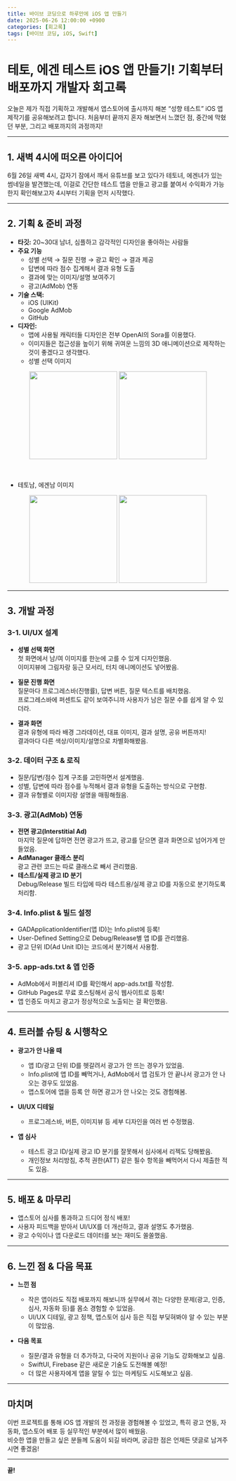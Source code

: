 ```yaml
---
title: 바이브 코딩으로 하루만에 iOS 앱 만들기
date: 2025-06-26 12:00:00 +0900
categories: [회고록]
tags: [바이브 코딩, iOS, Swift]
---
```



# 테토, 에겐 테스트 iOS 앱 만들기! 기획부터 배포까지 개발자 회고록


오늘은 제가 직접 기획하고 개발해서 앱스토어에 출시까지 해본 “성향 테스트” iOS 앱 제작기를 공유해보려고 합니다.
처음부터 끝까지 혼자 해보면서 느꼈던 점, 중간에 막혔던 부분, 그리고 배포까지의 과정까지!

---

## 1. 새벽 4시에 떠오른 아이디어

6월 26일 새벽 4시, 갑자기 잠에서 깨서 유튜브를 보고 있다가 테토녀, 에겐녀가 있는 썸네일을 발견했는데, 
이걸로 간단한 테스트 앱을 만들고 광고를 붙여서 수익화가 가능한지 확인해보고자 4시부터 기획을 먼저 시작했다.

---

## 2. 기획 & 준비 과정

- **타깃:** 20~30대 남녀, 심플하고 감각적인 디자인을 좋아하는 사람들
- **주요 기능**
  - 성별 선택 → 질문 진행 → 광고 확인 → 결과 제공
  - 답변에 따라 점수 집계해서 결과 유형 도출
  - 결과에 맞는 이미지/설명 보여주기
  - 광고(AdMob) 연동
- **기술 스택:**  
  - iOS (UIKit)  
  - Google AdMob  
  - GitHub
- **디자인:**
  - 앱에 사용될 캐릭터들 디자인은 전부 OpenAI의 Sora를 이용했다.
  - 이미지들은 접근성을 높이기 위해 귀여운 느낌의 3D 애니메이션으로 제작하는 것이 좋겠다고 생각했다.
  - 성별 선택 이미지
<p align="center">
  <img src="https://github.com/user-attachments/assets/60a7aef1-4a7f-4c79-ac19-fcb9e628765b" width="200" style="display:inline-block;"/>
  <img src="https://github.com/user-attachments/assets/c59af4a3-1fb9-4056-b90b-7b5742c196f3" width="200" style="display:inline-block;"/>
</p>

</br>

 - 테토남, 에겐남 이미지
<p align="center">
  <img src="https://github.com/user-attachments/assets/b2325453-b1a5-42ca-acd9-9995fed3bffd" width="200" style="display:inline-block;"/>
  <img src="https://github.com/user-attachments/assets/c59af4a3-1fb9-4056-b90b-7b5742c196f3" width="200" style="display:inline-block;"/>
</p>

  

---

## 3. 개발 과정

### 3-1. UI/UX 설계

- **성별 선택 화면**  
  첫 화면에서 남/여 이미지를 한눈에 고를 수 있게 디자인했음.  
  이미지뷰에 그림자랑 둥근 모서리, 터치 애니메이션도 넣어봤음.

- **질문 진행 화면**  
  질문마다 프로그레스바(진행률), 답변 버튼, 질문 텍스트를 배치했음.  
  프로그레스바에 퍼센트도 같이 보여주니까 사용자가 남은 질문 수를 쉽게 알 수 있더라.

- **결과 화면**  
  결과 유형에 따라 배경 그라데이션, 대표 이미지, 결과 설명, 공유 버튼까지!  
  결과마다 다른 색상/이미지/설명으로 차별화해봤음.

### 3-2. 데이터 구조 & 로직

- 질문/답변/점수 집계 구조를 고민하면서 설계했음.
- 성별, 답변에 따라 점수를 누적해서 결과 유형을 도출하는 방식으로 구현함.
- 결과 유형별로 이미지랑 설명을 매핑해줬음.

### 3-3. 광고(AdMob) 연동

- **전면 광고(Interstitial Ad)**  
  마지막 질문에 답하면 전면 광고가 뜨고, 광고를 닫으면 결과 화면으로 넘어가게 만들었음.
- **AdManager 클래스 분리**  
  광고 관련 코드는 따로 클래스로 빼서 관리했음.
- **테스트/실제 광고 ID 분기**  
  Debug/Release 빌드 타입에 따라 테스트용/실제 광고 ID를 자동으로 분기하도록 처리함.

### 3-4. Info.plist & 빌드 설정

- GADApplicationIdentifier(앱 ID)는 Info.plist에 등록!
- User-Defined Setting으로 Debug/Release별 앱 ID를 관리했음.
- 광고 단위 ID(Ad Unit ID)는 코드에서 분기해서 사용함.

### 3-5. app-ads.txt & 앱 인증

- AdMob에서 퍼블리셔 ID를 확인해서 app-ads.txt를 작성함.
- GitHub Pages로 무료 호스팅해서 공식 웹사이트로 등록!
- 앱 인증도 마치고 광고가 정상적으로 노출되는 걸 확인했음.

---

## 4. 트러블 슈팅 & 시행착오

- **광고가 안 나올 때**  
  - 앱 ID/광고 단위 ID를 헷갈려서 광고가 안 뜨는 경우가 있었음.  
  - Info.plist에 앱 ID를 빼먹거나, AdMob에서 앱 검토가 안 끝나서 광고가 안 나오는 경우도 있었음.  
  - 앱스토어에 앱을 등록 안 하면 광고가 안 나오는 것도 경험해봄.
    
- **UI/UX 디테일**  
  - 프로그레스바, 버튼, 이미지뷰 등 세부 디자인을 여러 번 수정했음.  
- **앱 심사**  
  - 테스트 광고 ID/실제 광고 ID 분기를 잘못해서 심사에서 리젝도 당해봤음.  
  - 개인정보 처리방침, 추적 권한(ATT) 같은 필수 항목을 빼먹어서 다시 제출한 적도 있음.

---

## 5. 배포 & 마무리

- 앱스토어 심사를 통과하고 드디어 정식 배포!
- 사용자 피드백을 받아서 UI/UX를 더 개선하고, 결과 설명도 추가했음.
- 광고 수익이나 앱 다운로드 데이터를 보는 재미도 쏠쏠했음.

---

## 6. 느낀 점 & 다음 목표

- **느낀 점**  
  - 작은 앱이라도 직접 배포까지 해보니까 실무에서 겪는 다양한 문제(광고, 인증, 심사, 자동화 등)를 몸소 경험할 수 있었음.
  - UI/UX 디테일, 광고 정책, 앱스토어 심사 등은 직접 부딪혀봐야 알 수 있는 부분이 많았음.

- **다음 목표**  
  - 질문/결과 유형을 더 추가하고, 다국어 지원이나 공유 기능도 강화해보고 싶음.
  - SwiftUI, Firebase 같은 새로운 기술도 도전해볼 예정!
  - 더 많은 사용자에게 앱을 알릴 수 있는 마케팅도 시도해보고 싶음.

---

## 마치며

이번 프로젝트를 통해 iOS 앱 개발의 전 과정을 경험해볼 수 있었고, 특히 광고 연동, 자동화, 앱스토어 배포 등 실무적인 부분에서 많이 배웠음.  
비슷한 앱을 만들고 싶은 분들께 도움이 되길 바라며, 궁금한 점은 언제든 댓글로 남겨주시면 좋겠음!

---

**끝!**
